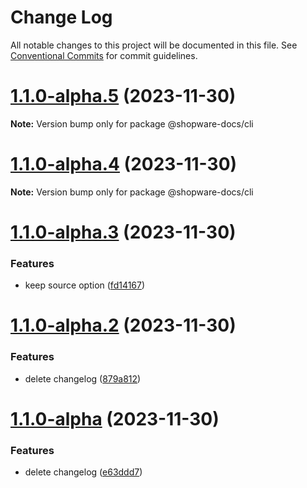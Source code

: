 # Change Log

All notable changes to this project will be documented in this file.
See [Conventional Commits](https://conventionalcommits.org) for commit guidelines.

# [1.1.0-alpha.5](https://github.com/shopware/developer-documentation-vitepress/compare/v1.1.0-alpha.4...v1.1.0-alpha.5) (2023-11-30)

**Note:** Version bump only for package @shopware-docs/cli

# [1.1.0-alpha.4](https://github.com/shopware/developer-documentation-vitepress/compare/v1.1.0-alpha.3...v1.1.0-alpha.4) (2023-11-30)

**Note:** Version bump only for package @shopware-docs/cli

# [1.1.0-alpha.3](https://github.com/shopware/developer-documentation-vitepress/compare/v1.1.0-alpha.2...v1.1.0-alpha.3) (2023-11-30)

### Features

- keep source option ([fd14167](https://github.com/shopware/developer-documentation-vitepress/commit/fd14167c62693ceeac05fef8ea31db42d4db92fa))

# [1.1.0-alpha.2](https://github.com/shopware/developer-documentation-vitepress/compare/v1.0.24...v1.1.0-alpha.2) (2023-11-30)

### Features

- delete changelog ([879a812](https://github.com/shopware/developer-documentation-vitepress/commit/879a81255be9733d27a7420f70bb30bfd5caecb3))

# [1.1.0-alpha](https://github.com/shopware/developer-documentation-vitepress/compare/v1.0.24...v1.1.0-alpha) (2023-11-30)

### Features

- delete changelog ([e63ddd7](https://github.com/shopware/developer-documentation-vitepress/commit/e63ddd74da7f503a97133f0c3a5f463d5950701e))
